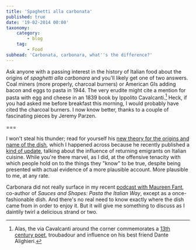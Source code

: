 ```yaml
---
title: 'Spaghetti alla carbonata'
published: true
date: '19-02-2014 00:00'
taxonomy:
    category:
        - blog
    tag:
        - Food
subhead: 'Carbonata, carbonara, what''s the difference?'
---
```


Ask anyone with a passing interest in the history of Italian food about the origins of _spaghetti alla carbonara_ and you'll likely get one of two answers. Coal miners (more properly, charcoal burners) or American GIs adding bacon and eggs to pasta in 1944. The very erudite might cite a mention for pasta with egg and cheese in an 1839 book by Ippolito Cavalcanti.[^1] Heck, if you had asked me before breakfast this morning, I would probably have cited the charcoal burners. I now know better, thanks to a couple of fascinating pieces by Jeremy Parzen.

===

I won't steal his thunder; read for yourself his [new theory for the origins and name of the dish][dobianchi 2], which I happened across because he recently published a [kind of update][dobianchi], talking about the influence of returning emigrants on Italian cuisine. While you're there marvel, as I did, at the offensive tenacity with which people hold on to the things they "know" to be true, despite being presented with actual evidence of a more plausible account. More plausible to me, at any rate.

Carbonara did not really surface in my recent [podcast with Maureen Fant](http://www.eatthispodcast.com/pasta/), co-author of _Sauces and Shapes: Pasta the Italian Way_, except as a once-fashionable dish. And there's no real need to know exactly where the dish came from in order to enjoy it. But it will give me something to discuss as I daintily twirl a delicious strand or two.

[^1]:Alas, the via Cavalcanti around the corner commemorates a [13th century poet](https://en.wikipedia.org/wiki/Guido_Cavalcanti), troubadour and influence on his best friend Dante Alighieri.

[blogautore]: http://bressanini-lescienze.blogautore.espresso.repubblica.it/2012/12/03/lorigine-della-carbonara-il-commissario-rebaudengo-indaga/
[dobianchi]: http://dobianchi.com/2014/02/10/carbonara-meaning-origin/
[dobianchi 2]: http://dobianchi.com/2012/10/29/carbonara-origin-name-meaning/